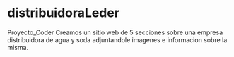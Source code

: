 # distribuidoraLeder
Proyecto_Coder
Creamos un sitio web de 5 secciones sobre una empresa distribuidora de agua y soda adjuntandole imagenes e informacion sobre la misma.

